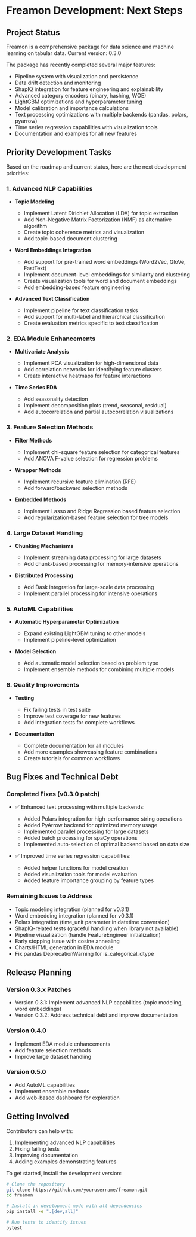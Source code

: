 # Freamon Development: Next Steps

## Project Status

Freamon is a comprehensive package for data science and machine learning on tabular data. Current version: 0.3.0

The package has recently completed several major features:
- Pipeline system with visualization and persistence
- Data drift detection and monitoring
- ShapIQ integration for feature engineering and explainability
- Advanced category encoders (binary, hashing, WOE)
- LightGBM optimizations and hyperparameter tuning
- Model calibration and importance calculations
- Text processing optimizations with multiple backends (pandas, polars, pyarrow)
- Time series regression capabilities with visualization tools
- Documentation and examples for all new features

## Priority Development Tasks

Based on the roadmap and current status, here are the next development priorities:

### 1. Advanced NLP Capabilities

- **Topic Modeling**
  - Implement Latent Dirichlet Allocation (LDA) for topic extraction
  - Add Non-Negative Matrix Factorization (NMF) as alternative algorithm
  - Create topic coherence metrics and visualization
  - Add topic-based document clustering

- **Word Embeddings Integration**
  - Add support for pre-trained word embeddings (Word2Vec, GloVe, FastText)
  - Implement document-level embeddings for similarity and clustering
  - Create visualization tools for word and document embeddings
  - Add embedding-based feature engineering

- **Advanced Text Classification**
  - Implement pipeline for text classification tasks
  - Add support for multi-label and hierarchical classification
  - Create evaluation metrics specific to text classification

### 2. EDA Module Enhancements

- **Multivariate Analysis**
  - Implement PCA visualization for high-dimensional data
  - Add correlation networks for identifying feature clusters
  - Create interactive heatmaps for feature interactions

- **Time Series EDA**
  - Add seasonality detection
  - Implement decomposition plots (trend, seasonal, residual)
  - Add autocorrelation and partial autocorrelation visualizations

### 3. Feature Selection Methods

- **Filter Methods**
  - Implement chi-square feature selection for categorical features
  - Add ANOVA F-value selection for regression problems

- **Wrapper Methods**
  - Implement recursive feature elimination (RFE)
  - Add forward/backward selection methods

- **Embedded Methods**
  - Implement Lasso and Ridge Regression based feature selection
  - Add regularization-based feature selection for tree models

### 4. Large Dataset Handling

- **Chunking Mechanisms**
  - Implement streaming data processing for large datasets
  - Add chunk-based processing for memory-intensive operations

- **Distributed Processing**
  - Add Dask integration for large-scale data processing
  - Implement parallel processing for intensive operations

### 5. AutoML Capabilities

- **Automatic Hyperparameter Optimization**
  - Expand existing LightGBM tuning to other models
  - Implement pipeline-level optimization

- **Model Selection**
  - Add automatic model selection based on problem type
  - Implement ensemble methods for combining multiple models

### 6. Quality Improvements

- **Testing**
  - Fix failing tests in test suite
  - Improve test coverage for new features
  - Add integration tests for complete workflows

- **Documentation**
  - Complete documentation for all modules
  - Add more examples showcasing feature combinations
  - Create tutorials for common workflows

## Bug Fixes and Technical Debt

### Completed Fixes (v0.3.0 patch)

- ✅ Enhanced text processing with multiple backends:
  - Added Polars integration for high-performance string operations
  - Added PyArrow backend for optimized memory usage
  - Implemented parallel processing for large datasets
  - Added batch processing for spaCy operations
  - Implemented auto-selection of optimal backend based on data size

- ✅ Improved time series regression capabilities:
  - Added helper functions for model creation
  - Added visualization tools for model evaluation
  - Added feature importance grouping by feature types

### Remaining Issues to Address

- Topic modeling integration (planned for v0.3.1)
- Word embedding integration (planned for v0.3.1)
- Polars integration (time_unit parameter in datetime conversion)
- ShapIQ-related tests (graceful handling when library not available)
- Pipeline visualization (handle FeatureEngineer initialization)
- Early stopping issue with cosine annealing
- Charts/HTML generation in EDA module
- Fix pandas DeprecationWarning for is_categorical_dtype

## Release Planning

### Version 0.3.x Patches

- Version 0.3.1: Implement advanced NLP capabilities (topic modeling, word embeddings)
- Version 0.3.2: Address technical debt and improve documentation

### Version 0.4.0

- Implement EDA module enhancements
- Add feature selection methods
- Improve large dataset handling

### Version 0.5.0

- Add AutoML capabilities
- Implement ensemble methods
- Add web-based dashboard for exploration

## Getting Involved

Contributors can help with:

1. Implementing advanced NLP capabilities
2. Fixing failing tests
3. Improving documentation
4. Adding examples demonstrating features

To get started, install the development version:

```bash
# Clone the repository
git clone https://github.com/yourusername/freamon.git
cd freamon

# Install in development mode with all dependencies
pip install -e ".[dev,all]"

# Run tests to identify issues
pytest
```